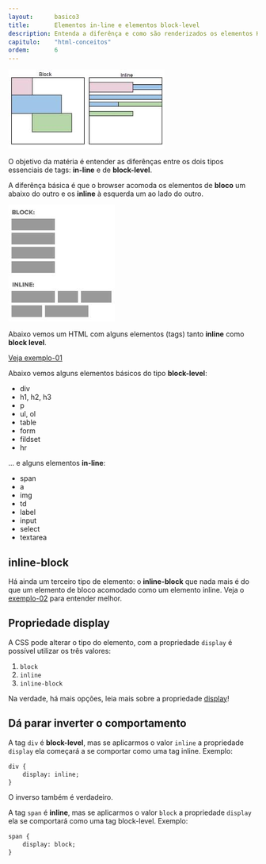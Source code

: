 ```yaml
---
layout:      basico3
title:       Elementos in-line e elementos block-level
description: Entenda a diferênça e como são renderizados os elementos HTML do tipo inline e block level.
capitulo:    "html-conceitos"
ordem:       6
---
```


![Figura ilustrando elementos htmtl do tipo inline e block level](inline-blocklevel-b.jpeg "Figura ilustrando elementos htmtl do tipo inline e block level")

O objetivo da matéria é entender as diferênças entre os dois tipos essenciais de tags:  __in-line__ e de __block-level__.

A diferênça básica é que o browser acomoda os elementos de __bloco__ um abaixo do outro e os __inline__ à esquerda
um ao lado do outro.

![Figura ilustrando elementos htmtl do tipo inline e block level](inline-blocklevel-a.jpeg "Figura ilustrando elementos htmtl do tipo inline e block level")



Abaixo vemos um HTML com alguns elementos (tags) tanto __inline__ como __block level__.

<a href="exemplo-01.html" class="btn btn-primary">Veja exemplo-01</a>



Abaixo vemos alguns elementos básicos do tipo __block-level__:

- div
- h1, h2, h3
- p
- ul, ol
- table
- form
- fildset
- hr

... e alguns elementos __in-line__:

- span
- a
- img
- td
- label
- input
- select
- textarea



## inline-block

Há ainda um terceiro tipo de elemento: o __inline-block__ que nada mais é do que um elemento de bloco acomodado como um
elemento inline. Veja o [exemplo-02](exemplo-02.html) para entender melhor.



## Propriedade display

A CSS pode alterar o tipo do elemento, com a propriedade `display` é possível utilizar os três valores:

1. `block`
2. `inline`
3. `inline-block`

Na verdade, há mais opções, leia mais sobre a propriedade [display](/html-css/display/)!


## Dá parar inverter o comportamento


A tag `div` é __block-level__, mas se aplicarmos o valor `inline` a propriedade `display` ela começará a se comportar como
uma tag inline. Exemplo:

    div {
        display: inline;
    }

O inverso também é verdadeiro.

A tag `span` é __inline__, mas se aplicarmos o valor `block` a propriedade `display` ela se comportará como uma tag block-level.
Exemplo:

    span {
        display: block;
    }
